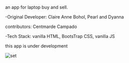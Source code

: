 an app for laptop buy and sell.

-Original Developer: Claire Anne Bohol, Pearl and Dyanna

contributors: Centmarde Campado

-Tech Stack: vanilla HTML, BootsTrap CSS, vanilla JS

this app is under development

![set](https://github.com/kleyr567/RenTech/assets/159101935/6ea16ef2-0848-407c-bd64-0a6f995b3a33)
